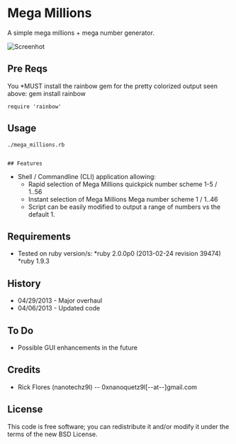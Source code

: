 
Mega Millions
==============
A simple mega millions + mega number generator.

![Screenhot](http://img843.imageshack.us/img843/5232/megamillions.png)

## Pre Reqs

You *MUST install the rainbow gem for the pretty colorized output seen above:
	gem install rainbow
	
	require 'rainbow'

## Usage
	./mega_millions.rb
	

	## Features
* Shell / Commandline (CLI) application allowing:
	* Rapid selection of Mega Millions quickpick number scheme 1-5 / 1..56
	* Instant selection of Mega Millions Mega number scheme 1 / 1..46
	* Script can be easily modified to output a range of numbers vs the default 1.

## Requirements
* Tested on ruby version/s:
	    *ruby 2.0.0p0 (2013-02-24 revision 39474)
	    *ruby 1.9.3

## History
* 04/29/2013 - Major overhaul
* 04/06/2013 - Updated code 

## To Do
* Possible GUI enhancements in the future

## Credits
* Rick Flores (nanotechz9l) -- 0xnanoquetz9l[--at--]gmail.com

## License
This code is free software; you can redistribute it and/or modify it under the
terms of the new BSD License.
